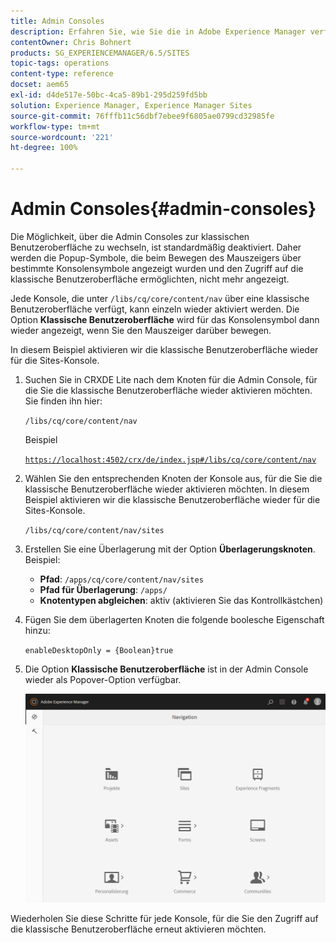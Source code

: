 ```yaml
---
title: Admin Consoles
description: Erfahren Sie, wie Sie die in Adobe Experience Manager verfügbaren Admin Consoles verwenden.
contentOwner: Chris Bohnert
products: SG_EXPERIENCEMANAGER/6.5/SITES
topic-tags: operations
content-type: reference
docset: aem65
exl-id: d4de517e-50bc-4ca5-89b1-295d259fd5bb
solution: Experience Manager, Experience Manager Sites
source-git-commit: 76fffb11c56dbf7ebee9f6805ae0799cd32985fe
workflow-type: tm+mt
source-wordcount: '221'
ht-degree: 100%

---
```



# Admin Consoles{#admin-consoles}

Die Möglichkeit, über die Admin Consoles zur klassischen Benutzeroberfläche zu wechseln, ist standardmäßig deaktiviert. Daher werden die Popup-Symbole, die beim Bewegen des Mauszeigers über bestimmte Konsolensymbole angezeigt wurden und den Zugriff auf die klassische Benutzeroberfläche ermöglichten, nicht mehr angezeigt.

Jede Konsole, die unter `/libs/cq/core/content/nav` über eine klassische Benutzeroberfläche verfügt, kann einzeln wieder aktiviert werden. Die Option **Klassische Benutzeroberfläche** wird für das Konsolensymbol dann wieder angezeigt, wenn Sie den Mauszeiger darüber bewegen.

In diesem Beispiel aktivieren wir die klassische Benutzeroberfläche wieder für die Sites-Konsole.

1. Suchen Sie in CRXDE Lite nach dem Knoten für die Admin Console, für die Sie die klassische Benutzeroberfläche wieder aktivieren möchten. Sie finden ihn hier:

   `/libs/cq/core/content/nav`

   Beispiel

   [`https://localhost:4502/crx/de/index.jsp#/libs/cq/core/content/nav`](https://localhost:4502/crx/de/index.jsp#/libs/cq/core/content/nav)

1. Wählen Sie den entsprechenden Knoten der Konsole aus, für die Sie die klassische Benutzeroberfläche wieder aktivieren möchten. In diesem Beispiel aktivieren wir die klassische Benutzeroberfläche wieder für die Sites-Konsole.

   `/libs/cq/core/content/nav/sites`

1. Erstellen Sie eine Überlagerung mit der Option **Überlagerungsknoten**. Beispiel:

   * **Pfad**: `/apps/cq/core/content/nav/sites`
   * **Pfad für Überlagerung**: `/apps/`
   * **Knotentypen abgleichen**: aktiv (aktivieren Sie das Kontrollkästchen)

1. Fügen Sie dem überlagerten Knoten die folgende boolesche Eigenschaft hinzu:

   `enableDesktopOnly = {Boolean}true`

1. Die Option **Klassische Benutzeroberfläche** ist in der Admin Console wieder als Popover-Option verfügbar.

   ![Popover-Option „klassische Benutzeroberfläche“](assets/syui-01-2019-02-27-15-16-55.png)

Wiederholen Sie diese Schritte für jede Konsole, für die Sie den Zugriff auf die klassische Benutzeroberfläche erneut aktivieren möchten.
